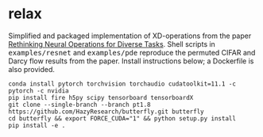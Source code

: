 # relax

Simplified and packaged implementation of XD-operations from the paper [Rethinking Neural Operations for Diverse Tasks](https://arxiv.org/abs/2103.15798).
Shell scripts in <tt>examples/resnet</tt> and <tt>examples/pde</tt> reproduce the permuted CIFAR and Darcy flow results from the paper.
Install instructions below; a Dockerfile is also provided.
```
conda install pytorch torchvision torchaudio cudatoolkit=11.1 -c pytorch -c nvidia
pip install fire h5py scipy tensorboard tensorboardX
git clone --single-branch --branch pt1.8 https://github.com/HazyResearch/butterfly.git butterfly
cd butterfly && export FORCE_CUDA="1" && python setup.py install
pip install -e .
```
